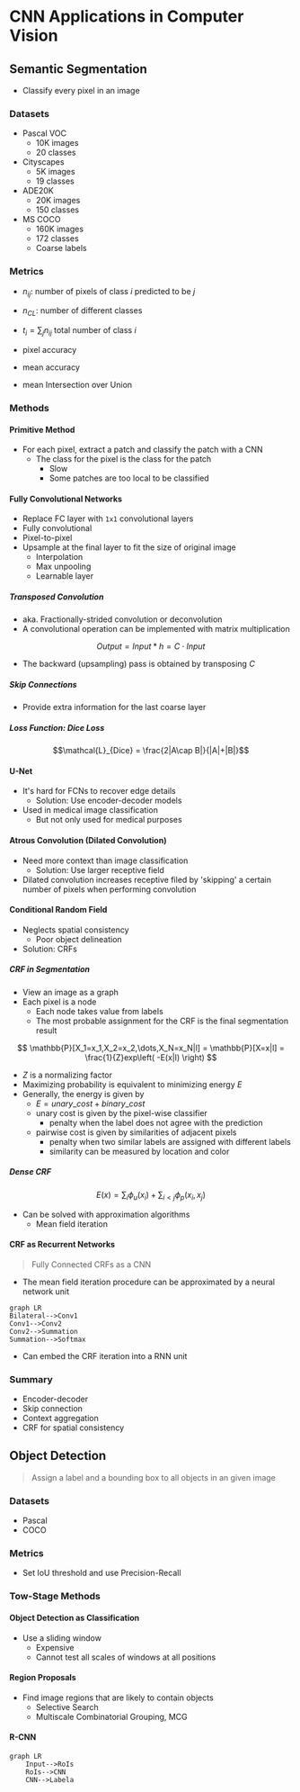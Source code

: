 # CNN Applications in Computer Vision

## Semantic Segmentation

- Classify every pixel in an image

### Datasets

- Pascal VOC
  - 10K images
  - 20 classes
- Cityscapes
  - 5K images
  - 19 classes
- ADE20K
  - 20K images
  - 150 classes
- MS COCO
  - 160K images
  - 172 classes
  - Coarse labels

### Metrics

- $n_{ij}$: number of pixels of class $i$ predicted to be $j$
- $n_{CL}$: number of different classes
- $t_i = \sum_{j}n_{ij}$ total number of class $i$

- pixel accuracy
- mean accuracy
- mean Intersection over Union

### Methods

#### Primitive Method

- For each pixel, extract a patch and classify the patch with a CNN
  - The class for the pixel is the class for the patch
    - Slow
    - Some patches are too local to be classified

#### Fully Convolutional Networks

- Replace FC layer with `1x1` convolutional layers
- Fully convolutional
- Pixel-to-pixel
- Upsample at the final layer to fit the size of original image
  - Interpolation
  - Max unpooling
  - Learnable layer

##### Transposed Convolution

- aka. Fractionally-strided convolution or deconvolution
- A convolutional operation can be implemented with matrix multiplication

$$Output = Input * h = C\cdot Input$$

- The backward (upsampling) pass is obtained by transposing $C$

##### Skip Connections

- Provide extra information for the last coarse layer

##### Loss Function: Dice Loss

$$\mathcal{L}_{Dice} = \frac{2|A\cap B|}{|A|+|B|}$$

#### U-Net

- It's hard for FCNs to recover edge details
  - Solution: Use encoder-decoder models
- Used in medical image classification
  - But not only used for medical purposes

#### Atrous Convolution (Dilated Convolution)

- Need more context than image classification
  - Solution: Use larger receptive field
- Dilated convolution increases receptive filed by 'skipping' a certain number of pixels when performing convolution

#### Conditional Random Field

- Neglects spatial consistency
  - Poor object delineation
- Solution: CRFs

##### CRF in Segmentation

- View an image as a graph
- Each pixel is a node
  - Each node takes value from labels
  - The most probable assignment for the CRF is the final segmentation result

$$ \mathbb{P}[X_1=x_1,X_2=x_2,\dots,X_N=x_N|l] = \mathbb{P}[X=x|l] = \frac{1}{Z}exp\left( -E(x|l) \right) $$

- $Z$ is a normalizing factor
- Maximizing probability is equivalent to minimizing energy $E$
- Generally, the energy is given by
  - $E = unary\_cost + binary\_cost$
  - unary cost is given by the pixel-wise classifier
    - penalty when the label does not agree with the prediction
  - pairwise cost is given by similarities of adjacent pixels
    - penalty when two similar labels are assigned with different labels
    - similarity can be measured by location and color

##### Dense CRF

$$ E(x) = \sum_i \phi_u(x_i) + \sum_{i<j}\phi_p(x_i,x_j) $$

- Can be solved with approximation algorithms
  - Mean field iteration

#### CRF as Recurrent Networks

> Fully Connected CRFs as a CNN

- The mean field iteration procedure can be approximated by a neural network unit

```mermaid
graph LR
Bilateral-->Conv1
Conv1-->Conv2
Conv2-->Summation
Summation-->Softmax
```

- Can embed the CRF iteration into a RNN unit

### Summary

- Encoder-decoder
- Skip connection
- Context aggregation
- CRF for spatial consistency

## Object Detection

> Assign a label and a bounding box to all objects in an given image

### Datasets

- Pascal
- COCO

### Metrics

- Set IoU threshold and use Precision-Recall

### Tow-Stage Methods

#### Object Detection as Classification

- Use a sliding window
  - Expensive
  - Cannot test all scales of windows at all positions

#### Region Proposals

- Find image regions that are likely to contain objects
  - Selective Search
  - Multiscale Combinatorial Grouping, MCG

#### R-CNN

```mermaid
graph LR
    Input-->RoIs
    RoIs-->CNN
    CNN-->Labela
```
